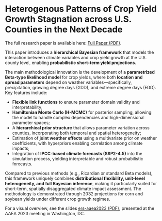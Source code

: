 # Heterogenous Patterns of Crop Yield Growth Stagnation across U.S. Counties in the Next Decade

The full research paper is available here: [Full Paper (PDF)](../project-assets/Nava-jmp-bayes.pdf).

This paper introduces a **hierarchical Bayesian framework** that models the interaction between climate variables and crop yield growth at the U.S. county level, enabling **probabilistic short-term yield projections**.

The main methodological innovation is the development of a **parametrized Beta-type likelihood model** for crop yields, where both **location and spread parameters** depend on weather variables—specifically, precipitation, growing degree days (GDD), and extreme degree days (EDD). Key features include:

* **Flexible link functions** to ensure parameter domain validity and interpretability;
* **Hamiltonian Monte Carlo (H-MCMC)** for posterior sampling, allowing the model to handle complex dependencies and high-dimensional parameter spaces;
* A **hierarchical prior structure** that allows parameter variation across counties, incorporating both temporal and spatial heterogeneity;
* Estimation of **joint weather effects** using a multivariate prior on weather coefficients, with hyperpriors enabling correlation among climate impacts;
* Integration of **IPCC-based climate forecasts (SSP2-4.5)** into the simulation process, yielding interpretable and robust probabilistic forecasts.

Compared to previous methods (e.g., Ricardian or standard Beta models), this framework uniquely combines **distributional flexibility, unit-level heterogeneity, and full Bayesian inference**, making it particularly suited for short-term, spatially disaggregated climate impact assessment. The methodology is demonstrated through 2032 projections for corn and soybean yields under different crop growth regimes.

For a visual overview, see the slides [ers-aaea2023 (PDF)](../project-assets/ers-aaea2023-session.pdf), presented at the AAEA 2023 meeting in Washington, DC.
